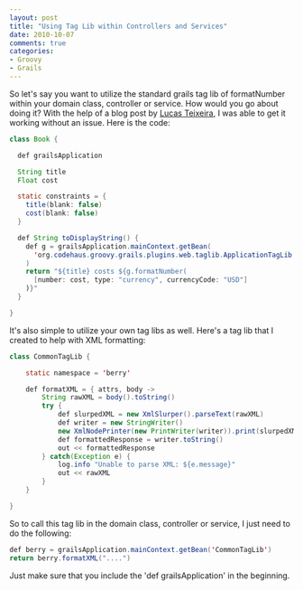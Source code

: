 ```yaml
---
layout: post
title: "Using Tag Lib within Controllers and Services"
date: 2010-10-07
comments: true
categories: 
- Groovy
- Grails
---
```


So let's say you want to utilize the standard grails tag lib 
of formatNumber within your domain class, controller or 
service. How would you go about doing it? With the help of a 
blog post by [Lucas Teixeira](http://lucastex.com.br/2010/02/03/como-acessar-uma-taglib-de-dentro-de-um-service/), I was able to get it working without 
an issue. Here is the code:

``` java
class Book {

  def grailsApplication

  String title
  Float cost

  static constraints = {
    title(blank: false)
    cost(blank: false)
  }

  def String toDisplayString() {
    def g = grailsApplication.mainContext.getBean(
      'org.codehaus.groovy.grails.plugins.web.taglib.ApplicationTagLib'
    )
    return "${title} costs ${g.formatNumber(
      [number: cost, type: "currency", currencyCode: "USD"]
    )}"
  }

}
```

It's also simple to utilize your own tag libs as well. Here's a tag lib that I created to help with XML formatting:

``` java
class CommonTagLib {

    static namespace = 'berry'

    def formatXML = { attrs, body ->
        String rawXML = body().toString()
        try {
            def slurpedXML = new XmlSlurper().parseText(rawXML)
            def writer = new StringWriter()
            new XmlNodePrinter(new PrintWriter(writer)).print(slurpedXML)
            def formattedResponse = writer.toString()
            out << formattedResponse
        } catch(Exception e) {
            log.info "Unable to parse XML: ${e.message}"
            out << rawXML
        }
    }

}
```
    
So to call this tag lib in the domain class, controller or service, I just need to do the following:

``` java
def berry = grailsApplication.mainContext.getBean('CommonTagLib')
return berry.formatXML("....")
```
    
Just make sure that you include the 'def grailsApplication' in the beginning.
